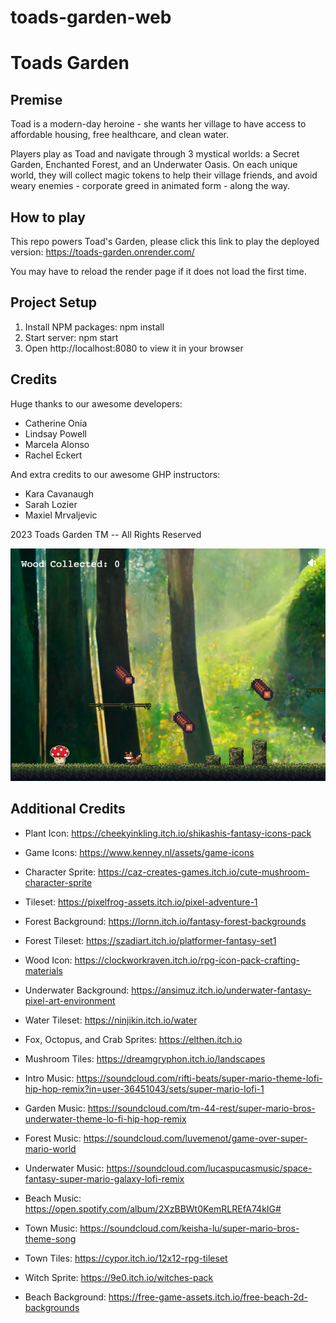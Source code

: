 # toads-garden-web

# Toads Garden

## Premise

Toad is a modern-day heroine - she wants her village to have access to affordable housing, free healthcare, and clean water.

Players play as Toad and navigate through 3 mystical worlds: a Secret Garden, Enchanted Forest, and an Underwater Oasis. On each unique world, they will collect magic tokens to help their village friends, and avoid weary enemies - corporate greed in animated form - along the way.

## How to play

This repo powers Toad's Garden, please click this link to play the deployed version: https://toads-garden.onrender.com/

You may have to reload the render page if it does not load the first time.

## Project Setup

1. Install NPM packages: npm install
2. Start server: npm start
3. Open http://localhost:8080 to view it in your browser

## Credits

Huge thanks to our awesome developers:

- Catherine Onia
- Lindsay Powell
- Marcela Alonso
- Rachel Eckert

And extra credits to our awesome GHP instructors:

- Kara Cavanaugh
- Sarah Lozier
- Maxiel Mrvaljevic

2023 Toads Garden TM -- All Rights Reserved


![Game screenshot](/src/assets/img/screenshot.png?raw=true "Screenshot")

## Additional Credits

- Plant Icon: https://cheekyinkling.itch.io/shikashis-fantasy-icons-pack

- Game Icons: https://www.kenney.nl/assets/game-icons

- Character Sprite: https://caz-creates-games.itch.io/cute-mushroom-character-sprite

- Tileset: https://pixelfrog-assets.itch.io/pixel-adventure-1

- Forest Background: https://lornn.itch.io/fantasy-forest-backgrounds

- Forest Tileset: https://szadiart.itch.io/platformer-fantasy-set1

- Wood Icon: https://clockworkraven.itch.io/rpg-icon-pack-crafting-materials

- Underwater Background: https://ansimuz.itch.io/underwater-fantasy-pixel-art-environment

- Water Tileset: https://ninjikin.itch.io/water

- Fox, Octopus, and Crab Sprites: https://elthen.itch.io

- Mushroom Tiles: https://dreamgryphon.itch.io/landscapes

- Intro Music: https://soundcloud.com/rifti-beats/super-mario-theme-lofi-hip-hop-remix?in=user-36451043/sets/super-mario-lofi-1

- Garden Music: https://soundcloud.com/tm-44-rest/super-mario-bros-underwater-theme-lo-fi-hip-hop-remix

- Forest Music: https://soundcloud.com/luvemenot/game-over-super-mario-world

- Underwater Music: https://soundcloud.com/lucaspucasmusic/space-fantasy-super-mario-galaxy-lofi-remix

- Beach Music: https://open.spotify.com/album/2XzBBWt0KemRLREfA74kIG#

- Town Music: https://soundcloud.com/keisha-lu/super-mario-bros-theme-song

- Town Tiles: https://cypor.itch.io/12x12-rpg-tileset

- Witch Sprite: https://9e0.itch.io/witches-pack

- Beach Background: https://free-game-assets.itch.io/free-beach-2d-backgrounds
